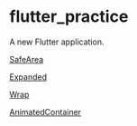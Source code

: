 # flutter_practice

A new Flutter application.


[SafeArea](https://github.com/Wisdozzh/flutter_practice/blob/master/markdown/SafeArea.md)

[Expanded](https://github.com/Wisdozzh/flutter_practice/blob/master/markdown/Expanded.md)

[Wrap](https://github.com/Wisdozzh/flutter_practice/blob/master/markdown/Wrap.md)

[AnimatedContainer](https://github.com/Wisdozzh/flutter_practice/blob/master/markdown/AnimatedContainer.md)

